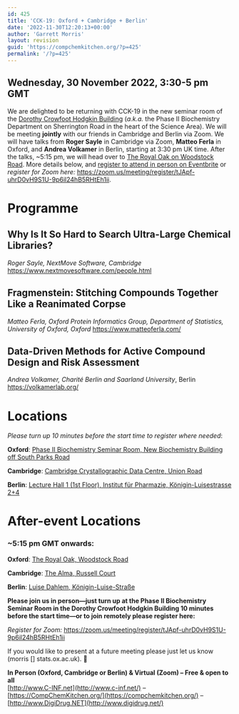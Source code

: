 ```yaml
---
id: 425
title: 'CCK-19: Oxford + Cambridge + Berlin'
date: '2022-11-30T12:20:13+00:00'
author: 'Garrett Morris'
layout: revision
guid: 'https://compchemkitchen.org/?p=425'
permalink: '/?p=425'
---
```


## Wednesday, 30 November 2022, 3:30-5 pm GMT

We are delighted to be returning with CCK-19 in the new seminar room of the [Dorothy Crowfoot Hodgkin Building](https://maps.ox.ac.uk/bd821e30-d8ba-11eb-a363-059e537832a1/search/projects/23/5da6eb313ac1ce0077dc740c) (*a.k.a.* the Phase II Biochemistry Department on Sherrington Road in the heart of the Science Area). We will be meeting **jointly** with our friends in Cambridge and Berlin via Zoom. We will have talks from **Roger Sayle** in Cambridge via Zoom, **Matteo Ferla** in Oxford, and **Andrea Volkamer** in Berlin, starting at 3:30 pm UK time. After the talks, ~5:15 pm, we will head over to [The Royal Oak on Woodstock Road](https://www.tripadvisor.co.uk/Restaurant_Review-g186361-d1835989-Reviews-The_Royal_Oak-Oxford_Oxfordshire_England.html). More details below, and [register to attend in person on Eventbrite](https://www.eventbrite.com/e/comp-chem-kitchen-cck-19-oxford-cambridge-berlin-tickets-475968884747) or *register for Zoom here:* <https://zoom.us/meeting/register/tJApf-uhrD0vH9S1U-9p6il24hB5RHtEh1ii>.

# **Programme**

## **Why Is It So Hard to Search Ultra-Large Chemical Libraries?**

*Roger Sayle, NextMove Software, Cambridge*  
<https://www.nextmovesoftware.com/people.html>

## **Fragmenstein: Stitching Compounds Together Like a Reanimated Corpse**

*Matteo Ferla, Oxford Protein Informatics Group, Department of Statistics, University of Oxford, Oxford* <https://www.matteoferla.com/>

## **Data-Driven Methods for Active Compound Design and Risk Assessment**

*Andrea Volkamer, Charité Berlin and Saarland University*, Berlin  
<https://volkamerlab.org/>

# **Locations**

*Please turn up 10 minutes before the start time to register where needed*:

**Oxford**: [Phase II Biochemistry Seminar Room, New Biochemistry Building off South Parks Road](https://goo.gl/maps/qSogPUHLYzQMHRUC7)

**Cambridge**: [Cambridge Crystallographic Data Centre, Union Road](https://goo.gl/maps/4BjUv46WhaNdV6po6)

**Berlin**: [Lecture Hall 1 (1st Floor), Institut für Pharmazie, Königin-Luisestrasse 2+4](https://goo.gl/maps/w4N4LT2tYcBgC3NP6)

# **After-event Locations**

### **~5:15 pm GMT onwards**:

**Oxford**: [The Royal Oak, Woodstock Road](https://goo.gl/maps/9KbqWgHAcZeFMvKB9)

**Cambridge**: [The Alma, Russell Court](https://goo.gl/maps/sED8pveckT2EwR3k7)

**Berlin**: [Luise Dahlem, Königin-Luise-Straße](https://g.page/luisedahlem?share)

**Please join us in person—just turn up at the Phase II Biochemistry Seminar Room in the Dorothy Crowfoot Hodgkin Building 10 minutes before the start time—or to join remotely please register here:**

 *Register for Zoom:* <https://zoom.us/meeting/register/tJApf-uhrD0vH9S1U-9p6il24hB5RHtEh1ii>

If you would like to present at a future meeting please just let us know (morris \[\] stats.ox.ac.uk). 🙂

**In Person (Oxford, Cambridge or Berlin) &amp; Virtual (Zoom) – Free &amp; open to all**  
[http://www.C-INF.net](http://www.c-inf.net/) – [https://CompChemKitchen.org/](https://compchemkitchen.org/) – [http://www.DigiDrug.NET](http://www.digidrug.net/)